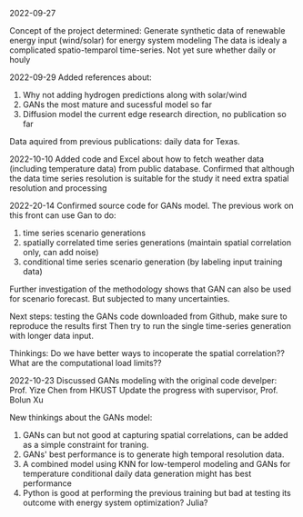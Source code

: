 2022-09-27

Concept of the project determined:
Generate synthetic data of renewable energy input (wind/solar) for energy system modeling
The data is idealy a complicated spatio-temparol time-series. Not yet sure whether daily or houly


2022-09-29
Added references about:
1. Why not adding hydrogen predictions along with solar/wind
2. GANs the most mature and sucessful model so far
3. Diffusion model the current edge research direction, no publication so far

Data aquired from previous publications: daily data for Texas.

2022-10-10
Added code and Excel about how to fetch weather data 
(including temperature data) from public database.
Confirmed that although the data time series resolution is suitable for the study
it need extra spatial resolution and processing

2022-20-14
Confirmed source code for GANs model.
The previous work on this front can use Gan to do:
1. time series scenario generations
2. spatially correlated time series generations (maintain spatial correlation only, can add noise)
3. conditional time series scenario generation (by labeling input training data)

Further investigation of the methodology shows that GAN can also be used for scenario forecast.
But subjected to many uncertainties.

Next steps:
testing the GANs code downloaded from Github, make sure to reproduce the results first
Then try to run the single time-series generation with longer data input.

Thinkings:
Do we have better ways to incoperate the spatial correlation??
What are the computational load limits??

2022-10-23
Discussed GANs modeling with the original code develper: Prof. Yize Chen from HKUST
Update the progress with supervisor, Prof. Bolun Xu

New thinkings about the GANs model:
1. GANs can but not good at capturing spatial correlations, can be added as a simple constraint for traning.
2. GANs' best performance is to generate high temporal resolution data.
3. A combined model using KNN for low-temperol modeling and GANs for temperature conditional daily data generation might has best performance
4. Python is good at performing the previous training but bad at testing its outcome with energy system optimization? Julia?



